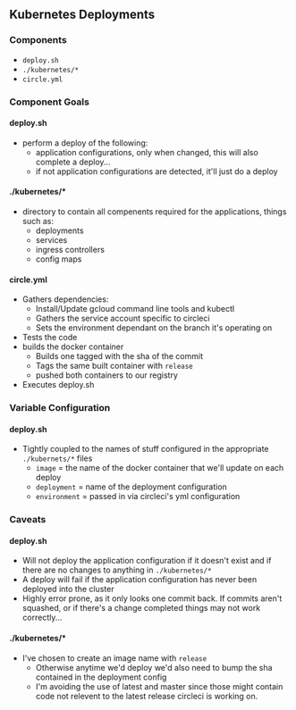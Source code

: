 ## Kubernetes Deployments
### Components
* `deploy.sh`
* `./kubernetes/*`
* `circle.yml`

### Component Goals
#### deploy.sh
* perform a deploy of the following:
  * application configurations, only when changed, this will also complete a
    deploy...
  * if not application configurations are detected, it'll just do a deploy

#### ./kubernetes/*
* directory to contain all compenents required for the applications, things such
  as:
  * deployments
  * services
  * ingress controllers
  * config maps

#### circle.yml
* Gathers dependencies:
  * Install/Update gcloud command line tools and kubectl
  * Gathers the service account specific to circleci
  * Sets the environment dependant on the branch it's operating on
* Tests the code
* builds the docker container
  * Builds one tagged with the sha of the commit
  * Tags the same built container with `release`
  * pushed both containers to our registry
* Executes deploy.sh

### Variable Configuration
#### deploy.sh
* Tightly coupled to the names of stuff configured in the appropriate
  `./kubernets/*` files
  * `image` = the name of the docker container that we'll update on each deploy
  * `deployment` = name of the deployment configuration
  * `environment` = passed in via circleci's yml configuration

### Caveats
#### deploy.sh
* Will not deploy the application configuration if it doesn't exist and if there
  are no changes to anything in `./kubernetes/*`
* A deploy will fail if the application configuration has never been deployed
  into the cluster
* Highly error prone, as it only looks one commit back.  If commits aren't
  squashed, or if there's a change completed things may not work correctly...

#### ./kubernetes/*
* I've chosen to create an image name with `release`
  * Otherwise anytime we'd deploy we'd also need to bump the sha contained in
    the deployment config
  * I'm avoiding the use of latest and master since those might contain code not
    relevent to the latest release circleci is working on.
